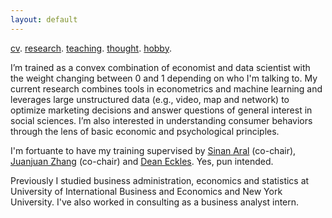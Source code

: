 ```yaml
---
layout: default
---
```


[cv](./cv.html). [research](./research.md). [teaching](./teaching.md). [thought](./thought.md). [hobby](./hobby.md).

I’m trained as a convex combination of economist and data scientist with the weight changing between 0 and 1 depending on who I'm talking to. My current research combines tools in econometrics and machine learning and leverages large unstructured data (e.g., video, map and network) to optimize marketing decisions and answer questions of general interest in social sciences. I’m also interested in understanding consumer behaviors through the lens of basic economic and psychological principles.

<!--One stream of my current work focuses on combining machine learning and adaptive experimentation to personalize marketing interventions. Another one centers on extracting insights from unstructured data such as video (images, audios and text), map and network in observational studies. I'm also interested in understanding consumer behaviors through the lens of basic economic and psychological principles. -->

I'm fortuante to have my training supervised by [Sinan Aral](https://mitsloan.mit.edu/faculty/directory/sinan-kayhan-aral) (co-chair), [Juanjuan Zhang](https://mitsloan.mit.edu/faculty/directory/juanjuan-zhang) (co-chair) and [Dean Eckles](https://mitsloan.mit.edu/faculty/directory/dean-eckles). Yes, pun intended.

Previously I studied business administration, economics and statistics at University of International Business and Economics and New York University. I've also worked in consulting as a business analyst intern. 

<!--
![Octocat](https://github.githubassets.com/images/icons/emoji/octocat.png)
-->

